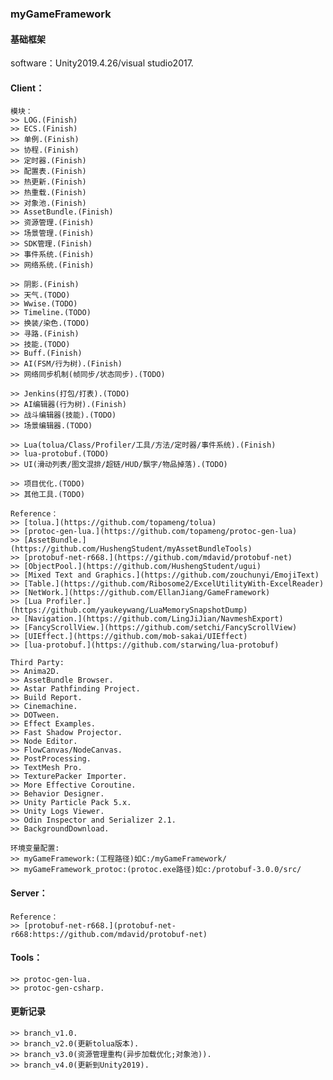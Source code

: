 ### myGameFramework
#### 基础框架

software：Unity2019.4.26/visual studio2017.

#### Client：
    模块：
    >> LOG.(Finish)
    >> ECS.(Finish)
    >> 单例.(Finish)
    >> 协程.(Finish)
    >> 定时器.(Finish)
    >> 配置表.(Finish)
    >> 热更新.(Finish)
    >> 热重载.(Finish)
    >> 对象池.(Finish)
    >> AssetBundle.(Finish)
    >> 资源管理.(Finish)
    >> 场景管理.(Finish)
    >> SDK管理.(Finish)
    >> 事件系统.(Finish)
    >> 网络系统.(Finish)
	
    >> 阴影.(Finish)
    >> 天气.(TODO)
    >> Wwise.(TODO)
    >> Timeline.(TODO)
    >> 换装/染色.(TODO)
    >> 寻路.(Finish)
    >> 技能.(TODO)
    >> Buff.(Finish)
    >> AI(FSM/行为树).(Finish)
    >> 网络同步机制(帧同步/状态同步).(TODO)

    >> Jenkins(打包/打表).(TODO)
    >> AI编辑器(行为树).(Finish)
    >> 战斗编辑器(技能).(TODO)
    >> 场景编辑器.(TODO)
	
    >> Lua(tolua/Class/Profiler/工具/方法/定时器/事件系统).(Finish)
    >> lua-protobuf.(TODO)
    >> UI(滑动列表/图文混排/超链/HUD/飘字/物品掉落).(TODO)
	
    >> 项目优化.(TODO)
    >> 其他工具.(TODO)
	
    Reference：
    >> [tolua.](https://github.com/topameng/tolua)
    >> [protoc-gen-lua.](https://github.com/topameng/protoc-gen-lua)
    >> [AssetBundle.](https://github.com/HushengStudent/myAssetBundleTools)
    >> [protobuf-net-r668.](https://github.com/mdavid/protobuf-net)
    >> [ObjectPool.](https://github.com/HushengStudent/ugui)
    >> [Mixed Text and Graphics.](https://github.com/zouchunyi/EmojiText)
    >> [Table.](https://github.com/Ribosome2/ExcelUtilityWith-ExcelReader)
    >> [NetWork.](https://github.com/EllanJiang/GameFramework)
    >> [Lua Profiler.](https://github.com/yaukeywang/LuaMemorySnapshotDump)
    >> [Navigation.](https://github.com/LingJiJian/NavmeshExport)
    >> [FancyScrollView.](https://github.com/setchi/FancyScrollView)
    >> [UIEffect.](https://github.com/mob-sakai/UIEffect)
    >> [lua-protobuf.](https://github.com/starwing/lua-protobuf)
	
    Third Party:
    >> Anima2D.
    >> AssetBundle Browser.
    >> Astar Pathfinding Project.
    >> Build Report.
    >> Cinemachine.
    >> DOTween.
    >> Effect Examples.
    >> Fast Shadow Projector.
    >> Node Editor.
    >> FlowCanvas/NodeCanvas.
    >> PostProcessing.
    >> TextMesh Pro.
    >> TexturePacker Importer.
    >> More Effective Coroutine.
    >> Behavior Designer.
    >> Unity Particle Pack 5.x.
    >> Unity Logs Viewer.
    >> Odin Inspector and Serializer 2.1.	
    >> BackgroundDownload.	
	
    环境变量配置:
    >> myGameFramework:(工程路径)如C:/myGameFramework/
    >> myGameFramework_protoc:(protoc.exe路径)如c:/protobuf-3.0.0/src/
	
#### Server：
    Reference：
    >> [protobuf-net-r668.](protobuf-net-r668:https://github.com/mdavid/protobuf-net)
	
#### Tools：
    >> protoc-gen-lua.
    >> protoc-gen-csharp.
	
#### 更新记录
    >> branch_v1.0.
    >> branch_v2.0(更新tolua版本).
    >> branch_v3.0(资源管理重构(异步加载优化;对象池)).
    >> branch_v4.0(更新到Unity2019).